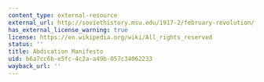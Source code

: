 ```yaml
---
content_type: external-resource
external_url: http://soviethistory.msu.edu/1917-2/february-revolution/february-revolution-texts/abdication-manifesto/
has_external_license_warning: true
license: https://en.wikipedia.org/wiki/All_rights_reserved
status: ''
title: Abdication Manifesto
uid: b6a7cc6b-e5fc-4c2a-a49b-057c34062233
wayback_url: ''
---
```

